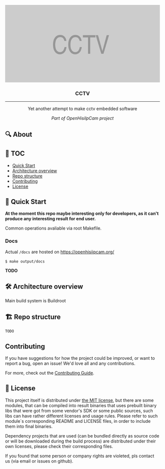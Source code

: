 <p align="center">
 <img src="docs/images/cctv-640x320.png" alt="CCTV">
</p>

<h3 align="center">CCTV</h3>

---

<p align="center">Yet another attempt to make cctv embedded software</p>
<p align="center"><em>Part of OpenHisiIpCam project</em></p>

## :mag: About

## :closed_book: TOC

* [Quick Start](#quick-start)
* [Architecture overview](#architecture-overview)
* [Repo structure](#repo-structure)
* [Contributing](#contributing)
* [License](#license)

## :rocket: Quick Start

**At the moment this repo maybe interesting only for developers, 
as it can't produce any interesting result for end user.**

Common operations avaliable via root Makefile.

### Docs

Actual `/docs` are hosted on https://openhisiipcam.org/

```
$ make output/docs
```

**TODO**

## :hammer_and_wrench: Architecture overview

Main build system is Buildroot

## :building_construction: Repo structure

```
TODO
```

## Contributing
If you have suggestions for how the project could be improved, 
or want to report a bug, open an issue! We'd love all and any contributions.

For more, check out the [Contributing Guide](CONTRIBUTING.md).

## :scroll: License

This project itself is distributed under [the MIT license](LICENSE), 
but there are some modules, that can be compiled into result binaries
that uses prebuilt binary libs that were got from some vendor's SDK
or some public sources, such libs can have rather different licenses 
and usage rules. Please refer to such module`s corresponding README 
and LICENSE files, in order to include them into final binaries.

Dependency projects that are used (can be bundled directly as source code 
or will be downloaded during the build process) are distributed under 
their own licenses, please check their corresponding files.

If you found that some person or company rights are violeted, 
pls contact us (via email or issues on github).
